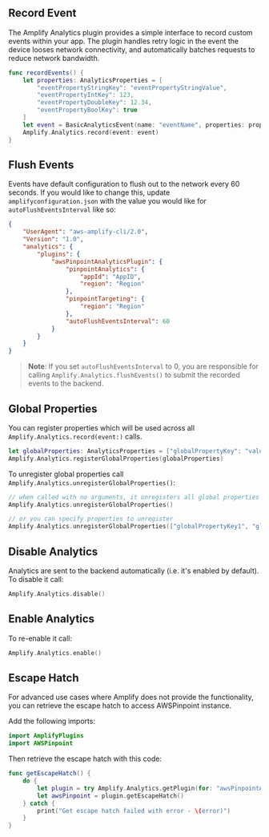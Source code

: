 ## Record Event

The Amplify Analytics plugin provides a simple interface to record custom events within your app. The plugin handles retry logic in the event the device looses network connectivity, and automatically batches requests to reduce network bandwidth.

```swift
func recordEvents() {
    let properties: AnalyticsProperties = [
        "eventPropertyStringKey": "eventPropertyStringValue",
        "eventPropertyIntKey": 123,
        "eventPropertyDoubleKey": 12.34,
        "eventPropertyBoolKey": true
    ]
    let event = BasicAnalyticsEvent(name: "eventName", properties: properties)
    Amplify.Analytics.record(event: event)
}
```

## Flush Events

Events have default configuration to flush out to the network every 60 seconds. If you would like to change this, update `amplifyconfiguration.json` with the value you would like for `autoFlushEventsInterval` like so:

```json
{
    "UserAgent": "aws-amplify-cli/2.0",
    "Version": "1.0",
    "analytics": {
        "plugins": {
            "awsPinpointAnalyticsPlugin": {
                "pinpointAnalytics": {
                    "appId": "AppID",
                    "region": "Region"
                },
                "pinpointTargeting": {
                    "region": "Region"
                },
                "autoFlushEventsInterval": 60
            }
        }
    }
}
```

> **Note**: If you set `autoFlushEventsInterval` to 0, you are responsible for calling `Amplify.Analytics.flushEvents()` to submit the recorded events to the backend.

## Global Properties

You can register properties which will be used across all `Amplify.Analytics.record(event:)` calls.

```swift
let globalProperties: AnalyticsProperties = ["globalPropertyKey": "value"]
Amplify.Analytics.registerGlobalProperties(globalProperties)
```

To unregister global properties call `Amplify.Analytics.unregisterGlobalProperties()`:

```swift
// when called with no arguments, it unregisters all global properties
Amplify.Analytics.unregisterGlobalProperties()

// or you can specify properties to unregister
Amplify.Analytics.unregisterGlobalProperties(["globalPropertyKey1", "globalPropertyKey2"])
```

## Disable Analytics

Analytics are sent to the backend automatically (i.e. it's enabled by default). To disable it call:

```swift
Amplify.Analytics.disable()
```

## Enable Analytics

To re-enable it call:

```swift
Amplify.Analytics.enable()
```

## Escape Hatch

For advanced use cases where Amplify does not provide the functionality, you can retrieve the escape hatch to access AWSPinpoint instance.

Add the following imports:

```swift
import AmplifyPlugins
import AWSPinpoint
```

Then retrieve the escape hatch with this code:

```swift
func getEscapeHatch() {
    do {
        let plugin = try Amplify.Analytics.getPlugin(for: "awsPinpointAnalyticsPlugin") as! AWSPinpointAnalyticsPlugin
        let awsPinpoint = plugin.getEscapeHatch()
    } catch {
        print("Get escape hatch failed with error - \(error)")
    }
}
```